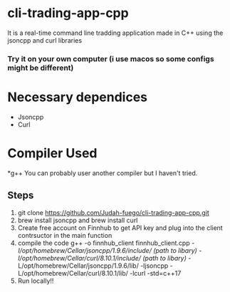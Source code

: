# cli-trading-app-cpp
 It is a real-time command line tradding application made in C++ using the jsoncpp and curl libraries

### Try it on your own computer (i use macos so some configs might be different)

# Necessary dependices
* Jsoncpp
* Curl

# Compiler Used
*g++ 
You can probably user another compiler but I haven't tried.

## Steps
1. git clone https://github.com/Judah-fuego/cli-trading-app-cpp.git
2. brew install jsoncpp and brew install curl
3. Create free account on Finnhub to get API key and plug into the client contrsuctor in the main function
4. compile the code g++ -o finnhub_client finnhub_client.cpp *-I/opt/homebrew/Cellar/jsoncpp/1.9.6/include/ (path to libary)* *-I/opt/homebrew/Cellar/curl/8.10.1/include/ (path to libary)* -L/opt/homebrew/Cellar/jsoncpp/1.9.6/lib/ -ljsoncpp -L/opt/homebrew/Cellar/curl/8.10.1/lib/ -lcurl -std=c++17
5. Run locally!!


